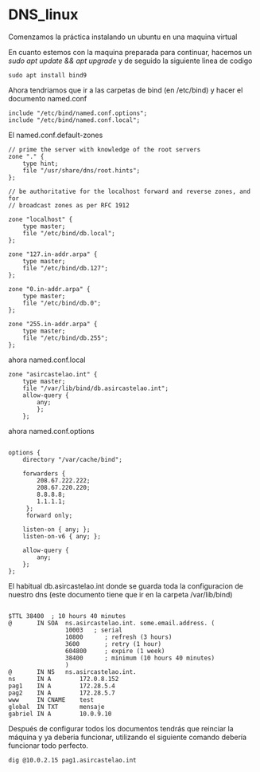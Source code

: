 # DNS_linux
Comenzamos la práctica instalando un ubuntu en una maquina virtual 

En cuanto estemos con la maquina preparada para continuar, hacemos un *sudo apt update && apt upgrade* y de seguido la siguiente linea de codigo
~~~
sudo apt install bind9
~~~

Ahora tendriamos que ir a las carpetas de bind (en /etc/bind) y hacer el documento named.conf
~~~
include "/etc/bind/named.conf.options";
include "/etc/bind/named.conf.local";
~~~

El named.conf.default-zones

~~~
// prime the server with knowledge of the root servers
zone "." {
	type hint;
	file "/usr/share/dns/root.hints";
};

// be authoritative for the localhost forward and reverse zones, and for
// broadcast zones as per RFC 1912

zone "localhost" {
	type master;
	file "/etc/bind/db.local";
};

zone "127.in-addr.arpa" {
	type master;
	file "/etc/bind/db.127";
};

zone "0.in-addr.arpa" {
	type master;
	file "/etc/bind/db.0";
};

zone "255.in-addr.arpa" {
	type master;
	file "/etc/bind/db.255";
};

~~~

ahora named.conf.local

~~~
zone "asircastelao.int" {
	type master;
	file "/var/lib/bind/db.asircastelao.int";
	allow-query {
		any;
		};
	};
~~~

ahora named.conf.options

~~~

options {
	directory "/var/cache/bind";

	forwarders {
		208.67.222.222;
		208.67.220.220;
	 	8.8.8.8;
		1.1.1.1;
	 };
	 forward only;

	listen-on { any; };
	listen-on-v6 { any; };

	allow-query {
		any;
	};
};

~~~

El habitual db.asircastelao.int donde se guarda toda la configuracion de nuestro dns (este documento tiene que ir en la carpeta /var/lib/bind)

~~~

$TTL 38400	; 10 hours 40 minutes
@		IN SOA	ns.asircastelao.int. some.email.address. (
				10003   ; serial
				10800      ; refresh (3 hours)
				3600       ; retry (1 hour)
				604800     ; expire (1 week)
				38400      ; minimum (10 hours 40 minutes)
				)
@		IN NS	ns.asircastelao.int.
ns		IN A		172.0.8.152
pag1	IN A		172.28.5.4
pag2	IN A 		172.28.5.7
www		IN CNAME	test
global	IN TXT		mensaje
gabriel	IN A 		10.0.9.10

~~~

Después de configurar todos los documentos tendrás que reinciar la máquina y ya deberia funcionar, utilizando el siguiente comando debería funcionar todo perfecto.
~~~
dig @10.0.2.15 pag1.asircastelao.int
~~~